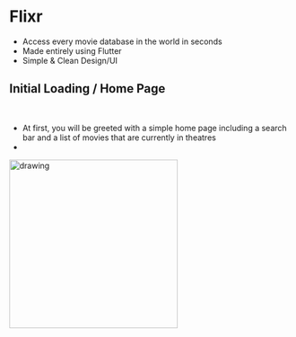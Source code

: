 # Flixr
- Access every movie database in the world in seconds
- Made entirely using Flutter
- Simple & Clean Design/UI

## Initial Loading / Home Page
&nbsp;&nbsp;&nbsp;&nbsp;&nbsp;
- At first, you will be greeted with a simple home page including a search bar and a list of movies that are currently in theatres
- 
<img src="[Simulator Screen Shot - iPhone 13 Pro - 2022-05-12 at 16 04 11](https://user-images.githubusercontent.com/70736942/168245208-f352be06-0de1-4f19-8c70-9f618694735d.png)" alt="drawing" width="300"/>

